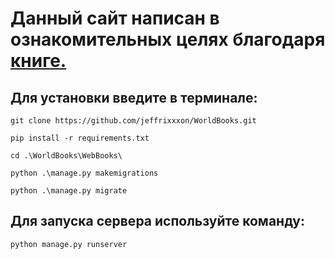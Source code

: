# Данный сайт написан в ознакомительных целях благодаря <a href="https://www.litres.ru/anatoliy-postolit/python-django-i-pycharm-dlya-nachinauschih-67727943/">книге.</a>

## Для установки введите в терминале:
<div>

    git clone https://github.com/jeffrixxxon/WorldBooks.git
  
</div>
<div>

    pip install -r requirements.txt
  
</div>
<div>

    cd .\WorldBooks\WebBooks\
  
</div>
<div>

    python .\manage.py makemigrations
  
</div>
<div>

    python .\manage.py migrate
  
</div>

## Для запуска сервера используйте команду:

<div>

    python manage.py runserver
  
</div>
